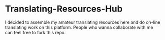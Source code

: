 # Translating-Resources-Hub
I decided to assemble my amateur translating resources here and do on-line translating work on this platform. People who wanna collaborate with me can feel free to fork this repo.
